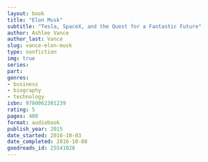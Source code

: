 ```yaml
---
layout: book
title: "Elon Musk"
subtitle: "Tesla, SpaceX, and the Quest for a Fantastic Future"
author: Ashlee Vance
author_last: Vance
slug: vance-elon-musk
type: nonfiction
img: true
series: 
part: 
genres:
- business
- biography
- technology
isbn: 9780062301239
rating: 5
pages: 400
format: audiobook
publish_year: 2015
date_started: 2016-10-03
date_completed: 2016-10-08
goodreads_id: 25541028
---
```

